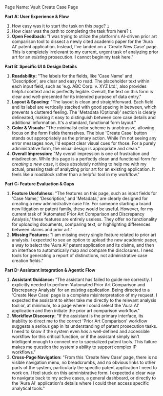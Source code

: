 Page Name: Vault Create Case Page

**Part A: User Experience & Flow**
1. How easy was it to start the task on this page? `1`
2. How clear was the path to completing the task from here? `1`
3. **Open Feedback:** "I was trying to utilize the platform's AI-driven prior art comparison tool to dissect a newly cited academic paper for the 'Aura AI' patent application. Instead, I've landed on a 'Create New Case' page. This is completely irrelevant to my current, urgent task of analyzing prior art for an *existing* prosecution. I cannot begin my task here."

**Part B: Specific UI & Design Details**
1. **Readability:** "The labels for the fields, like 'Case Name' and 'Description', are clear and easy to read. The placeholder text within each input field, such as 'e.g. ABC Corp. v. XYZ Ltd.', also provides helpful context and is perfectly legible. Overall, the text on this form is clear and well-presented for its intended purpose of data entry."
2. **Layout & Spacing:** "The layout is clean and straightforward. Each field and its label are vertically stacked with good spacing in between, which prevents a cluttered feeling. The 'Metadata (Optional)' section is clearly delineated, making it easy to distinguish between core case details and additional information. It's a standard, functional form layout."
3. **Color & Visuals:** "The minimalist color scheme is unobtrusive, allowing focus on the form fields themselves. The blue 'Create Case' button stands out appropriately as the primary action. While I'm not seeing any error messages now, I'd expect clear visual cues for those. For a purely administrative form, the visual design is appropriate and clean."
4. **Overall Impression:** "My overall impression is one of frustration and misdirection. While this page is a perfectly clean and functional form for *creating a new case*, it does absolutely nothing to help me with my actual, pressing task of analyzing prior art for an existing application. It feels like a roadblock rather than a helpful tool in my workflow."

**Part C: Feature Evaluation & Gaps**
1. **Feature Usefulness:** "The features on this page, such as input fields for 'Case Name,' 'Description,' and 'Metadata,' are clearly designed for creating a new administrative case file. For someone starting a brand new litigation or patent family, these would be useful. However, for my current task of 'Automated Prior Art Comparison and Discrepancy Analysis,' these features are entirely useless. They offer no functionality for uploading documents, comparing text, or highlighting differences between claims and prior art."
2. **Missing Features:** "I am missing every single feature related to prior art analysis. I expected to see an option to upload the new academic paper, a way to select the 'Aura AI' patent application and its claims, and then an interface to automatically map and compare the disclosures. I need tools for generating a report of distinctions, not administrative case creation fields."

**Part D: Assistant Integration & Agentic Flow**
1. **Assistant Guidance:** "The assistant has failed to guide me correctly. I explicitly needed to perform 'Automated Prior Art Comparison and Discrepancy Analysis' for an *existing* application. Being directed to a 'Create New Case' page is a complete misinterpretation of my request. I expected the assistant to either take me directly to the relevant analysis tool or, at minimum, to a page where I could select the 'Aura AI' application and then initiate the prior art comparison workflow."
2. **Workflow Discovery:** "If the assistant is the primary interface, its inability to direct me to the correct 'Prior Art Comparison' workflow suggests a serious gap in its understanding of patent prosecution tasks. I need to know if the system even *has* a well-defined and accessible workflow for this critical function, or if the assistant simply isn't intelligent enough to connect me to specialized patent tools. This failure makes me question the system's ability to support complex IP workflows."
3. **Cross-Page Navigation:** "From this 'Create New Case' page, there is no visible navigation menu, no breadcrumbs, and no obvious links to other parts of the system, particularly the specific patent application I need to work on. I feel stuck on this administrative form. I expected a clear way to navigate back to my active cases, a general dashboard, or directly to the 'Aura AI' application's details where I could then access specific analytical tools."